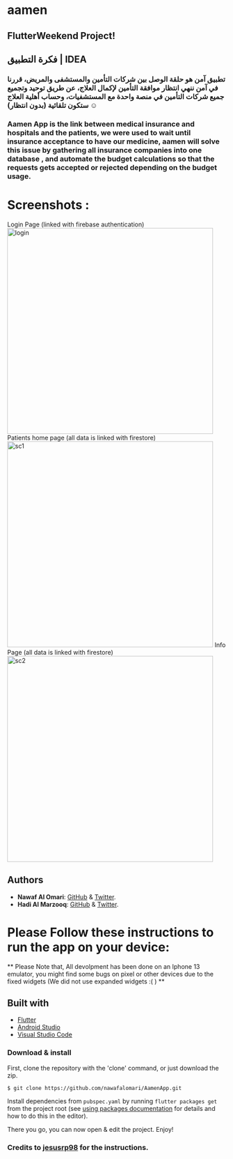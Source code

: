 # aamen

## FlutterWeekend Project!

## فكرة التطبيق | IDEA 

### تطبيق آمن هو حلقة الوصل بين شركات التأمين والمستشفى والمريض، قررنا في آمن ننهي انتظار موافقة التأمين لإكمال العلاج، عن طريق توحيد وتجميع جميع شركات التأمين في منصة واحدة مع المستشفيات، وحساب أهلية العلاج ستكون تلقائية (بدون انتظار)  **☺️**

### Aamen App is the link between medical insurance and hospitals and the patients, we were used to wait until insurance acceptance to have our medicine, aamen will solve this issue by gathering all insurance companies into one database , and automate the budget calculations so that the requests gets accepted or rejected depending on the budget usage.

# Screenshots :

 Login Page (linked with firebase authentication)
<img width="473" alt="login" src="https://user-images.githubusercontent.com/79160189/142764752-dbeca16b-a819-4595-9375-488bc1dd744f.png">
 Patients home page (all data is linked with firestore)
<img width="473" alt="sc1" src="https://user-images.githubusercontent.com/79160189/142764747-cca30eef-2341-4af7-a753-e876d8a3c150.png">
 Info Page          (all data is linked with firestore)
<img width="473" alt="sc2" src="https://user-images.githubusercontent.com/79160189/142764750-3c7a0a6e-29f3-4dfd-be34-a434bb28c2b6.png">

 



## Authors
* **Nawaf Al Omari**: [GitHub](https://github.com/nawafalomari) & [Twitter](https://twitter.com/alomariNawafM).
* **Hadi Al Marzooq**: [GitHub](https://github.com/HadiAlMarzooq) & [Twitter](https://twitter.com/red_hadi).

# Please Follow these instructions to run the app on your device:

** Please Note that, All devolpment has been done on an Iphone 13 emulator, you might find some bugs on pixel or other devices due to the 
fixed widgets (We did not use expanded widgets  :( ) ** 

## Built with
* [Flutter](https://flutter.dev/) 
* [Android Studio](https://developer.android.com/studio/index.html/)  
* [Visual Studio Code](https://code.visualstudio.com/) 

### Download & install
First, clone the repository with the 'clone' command, or just download the zip.

```
$ git clone https://github.com/nawafalomari/AamenApp.git
```
Install dependencies from `pubspec.yaml` by running `flutter packages get` from the project root (see [using packages documentation](https://flutter.io/using-packages/#adding-a-package-dependency-to-an-app) for details and how to do this in the editor).

There you go, you can now open & edit the project. Enjoy!

### Credits to [jesusrp98](https://github.com/jesusrp98/flutter-everywhere/edit/master/README.md) for the instructions.

